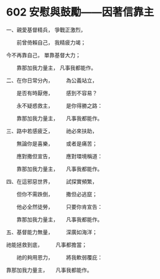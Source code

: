 # 602 安慰與鼓勵——因著信靠主

一、親愛基督精兵， 爭戰正激烈， 　　　　　　

　　前曾倚賴自己， 我精疲力竭； 　　　　

今不再靠自己， 單靠基督大力； 　　　　　　

　　靠那加我力量主， 凡事我都能作。 　　　　　　

二、在你日常分內，　　　為公義站立， 　　　　

　　是否有時厭倦，　　　感到不容易？ 　　　　

　　永不疑惑救主，　　　是你得勝之路： 　　　　

　　靠那加我力量主，　　凡事我都能作。 　 　　　　

三、路中若感疲乏，　　　祂必來扶助， 　　　　

　　無論你是喜樂，　　　或者是痛苦； 　　　　

　　應對撒但宣告，　　　應對環境稱道： 　　　　

　　靠那加我力量主，　　凡事我都能作。 　　　　

四、在這邪惡世界，　　　試探實頻繁， 　　　　

　　但你不需跌倒，　　　撒但必逃竄； 　　　　

　　他必全然徒勞，　　　只要你肯宣告： 　　　　

　　靠那加我力量主，　　凡事我都能作。 　　　　

五、基督能力無量，　　　深廣如海洋； 　　　　

祂能拯救到底，　　　凡事都擔當； 　　　　

　　祂的夠用恩力，　　　將我軟弱覆庇： 　　　　

靠那加我力量主，　　凡事我都能作。

